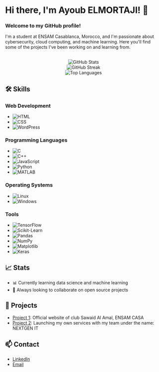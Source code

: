 # Hi there, I'm Ayoub ELMORTAJI! 👋

### Welcome to my GitHub profile!

I'm a student at ENSAM Casablanca, Morocco, and I'm passionate about cybersecurity, cloud computing, and machine learning. Here you'll find some of the projects I've been working on and learning from.

<br>







<div align="center">
  <img src="https://github-readme-stats.vercel.app/api?username=ayoubelmortaji&show_icons=true&theme=radical" alt="GitHub Stats" />
  <br>
  <img src="https://github-readme-streak-stats.herokuapp.com/?user=ayoubelmortaji&theme=radical" alt="GitHub Streak" />
  <br>
  <img src="https://github-readme-stats.vercel.app/api/top-langs/?username=ayoubelmortaji&layout=compact&theme=radical" alt="Top Languages" />
</div>



## 🛠 Skills

### Web Development
- ![HTML](https://img.shields.io/badge/-HTML5-E34F26?logo=html5&logoColor=white)
- ![CSS](https://img.shields.io/badge/-CSS3-1572B6?logo=css3&logoColor=white)
- ![WordPress](https://img.shields.io/badge/-WordPress-21759B?logo=wordpress&logoColor=white)

### Programming Languages
- ![C](https://img.shields.io/badge/-C-A8B9CC?logo=c&logoColor=white)
- ![C++](https://img.shields.io/badge/-C++-00599C?logo=c%2B%2B&logoColor=white)
- ![JavaScript](https://img.shields.io/badge/-JavaScript-F7DF1E?logo=javascript&logoColor=black)
- ![Python](https://img.shields.io/badge/-Python-3776AB?logo=python&logoColor=white)
- ![MATLAB](https://img.shields.io/badge/-MATLAB-0076A8?logo=mathworks&logoColor=white)

### Operating Systems
- ![Linux](https://img.shields.io/badge/-Linux-FCC624?logo=linux&logoColor=black)
- ![Windows](https://img.shields.io/badge/-Windows-0078D6?logo=windows&logoColor=white)

### Tools
- ![TensorFlow](https://img.shields.io/badge/-TensorFlow-FF6F00?logo=tensorflow&logoColor=white)
- ![Scikit-Learn](https://img.shields.io/badge/-Scikit--Learn-F7931E?logo=scikit-learn&logoColor=white)
- ![Pandas](https://img.shields.io/badge/-Pandas-150458?logo=pandas&logoColor=white)
- ![NumPy](https://img.shields.io/badge/-NumPy-013243?logo=numpy&logoColor=white)
- ![Matplotlib](https://img.shields.io/badge/-Matplotlib-007ACC?logo=matplotlib&logoColor=white)
- ![Keras](https://img.shields.io/badge/-Keras-D00000?logo=keras&logoColor=white)

## 📈 Stats
- 📊 Currently learning data science and machine learning
- 🌱 Always looking to collaborate on open source projects

## 🚀 Projects
- [Project 1](https://sawaidalamal-ensamc.me/): Official website of club Sawaid Al Amal, ENSAM CASA
- [Project 2](https://ayoubelmortaji.github.io/NEXTGEN/): Launching my own services with my team under the name: NEXTGEN IT

## 📫 Contact
- [LinkedIn]([https://www.linkedin.com/in/ayoub-el-mortaji/](https://www.linkedin.com/in/ayoub-elmortaji-805ab1250/))
- [Email](mailto:aelmortaji7@gmail.com)

